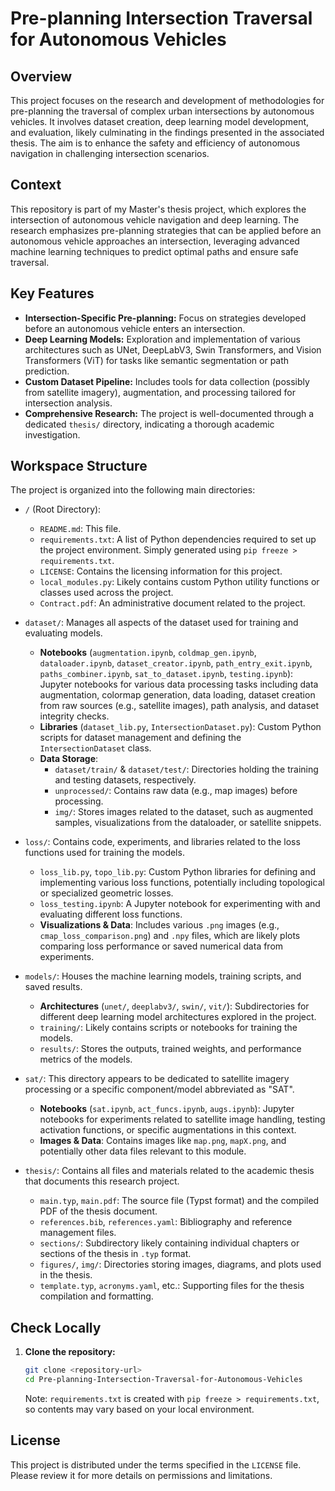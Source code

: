# Pre-planning Intersection Traversal for Autonomous Vehicles

## Overview

This project focuses on the research and development of methodologies for pre-planning the traversal of complex urban intersections by autonomous vehicles. It involves dataset creation, deep learning model development, and evaluation, likely culminating in the findings presented in the associated thesis. The aim is to enhance the safety and efficiency of autonomous navigation in challenging intersection scenarios.

## Context

This repository is part of my Master's thesis project, which explores the intersection of autonomous vehicle navigation and deep learning. The research emphasizes pre-planning strategies that can be applied before an autonomous vehicle approaches an intersection, leveraging advanced machine learning techniques to predict optimal paths and ensure safe traversal.

## Key Features

* **Intersection-Specific Pre-planning:** Focus on strategies developed before an autonomous vehicle enters an intersection.
* **Deep Learning Models:** Exploration and implementation of various architectures such as UNet, DeepLabV3, Swin Transformers, and Vision Transformers (ViT) for tasks like semantic segmentation or path prediction.
* **Custom Dataset Pipeline:** Includes tools for data collection (possibly from satellite imagery), augmentation, and processing tailored for intersection analysis.
* **Comprehensive Research:** The project is well-documented through a dedicated `thesis/` directory, indicating a thorough academic investigation.

## Workspace Structure

The project is organized into the following main directories:

* `/` (Root Directory):
  * `README.md`: This file.
  * `requirements.txt`: A list of Python dependencies required to set up the project environment. Simply generated using `pip freeze > requirements.txt`.
  * `LICENSE`: Contains the licensing information for this project.
  * `local_modules.py`: Likely contains custom Python utility functions or classes used across the project.
  * `Contract.pdf`: An administrative document related to the project.

* `dataset/`: Manages all aspects of the dataset used for training and evaluating models.
  * **Notebooks** (`augmentation.ipynb`, `coldmap_gen.ipynb`, `dataloader.ipynb`, `dataset_creator.ipynb`, `path_entry_exit.ipynb`, `paths_combiner.ipynb`, `sat_to_dataset.ipynb`, `testing.ipynb`): Jupyter notebooks for various data processing tasks including data augmentation, colormap generation, data loading, dataset creation from raw sources (e.g., satellite images), path analysis, and dataset integrity checks.
  * **Libraries** (`dataset_lib.py`, `IntersectionDataset.py`): Custom Python scripts for dataset management and defining the `IntersectionDataset` class.
  * **Data Storage**:
    * `dataset/train/` & `dataset/test/`: Directories holding the training and testing datasets, respectively.
    * `unprocessed/`: Contains raw data (e.g., map images) before processing.
    * `img/`: Stores images related to the dataset, such as augmented samples, visualizations from the dataloader, or satellite snippets.

* `loss/`: Contains code, experiments, and libraries related to the loss functions used for training the models.
  * `loss_lib.py`, `topo_lib.py`: Custom Python libraries for defining and implementing various loss functions, potentially including topological or specialized geometric losses.
  * `loss_testing.ipynb`: A Jupyter notebook for experimenting with and evaluating different loss functions.
  * **Visualizations & Data**: Includes various `.png` images (e.g., `cmap_loss_comparison.png`) and `.npy` files, which are likely plots comparing loss performance or saved numerical data from experiments.

* `models/`: Houses the machine learning models, training scripts, and saved results.
  * **Architectures** (`unet/`, `deeplabv3/`, `swin/`, `vit/`): Subdirectories for different deep learning model architectures explored in the project.
  * `training/`: Likely contains scripts or notebooks for training the models.
  * `results/`: Stores the outputs, trained weights, and performance metrics of the models.

* `sat/`: This directory appears to be dedicated to satellite imagery processing or a specific component/model abbreviated as "SAT".
  * **Notebooks** (`sat.ipynb`, `act_funcs.ipynb`, `augs.ipynb`): Jupyter notebooks for experiments related to satellite image handling, testing activation functions, or specific augmentations in this context.
  * **Images & Data**: Contains images like `map.png`, `mapX.png`, and potentially other data files relevant to this module.

* `thesis/`: Contains all files and materials related to the academic thesis that documents this research project.
  * `main.typ`, `main.pdf`: The source file (Typst format) and the compiled PDF of the thesis document.
  * `references.bib`, `references.yaml`: Bibliography and reference management files.
  * `sections/`: Subdirectory likely containing individual chapters or sections of the thesis in `.typ` format.
  * `figures/`, `img/`: Directories storing images, diagrams, and plots used in the thesis.
  * `template.typ`, `acronyms.yaml`, etc.: Supporting files for the thesis compilation and formatting.

## Check Locally

1.  **Clone the repository:**
    ```bash
    git clone <repository-url>
    cd Pre-planning-Intersection-Traversal-for-Autonomous-Vehicles
    ```
    Note: `requirements.txt` is created with `pip freeze > requirements.txt`, so contents may vary based on your local environment.

## License

This project is distributed under the terms specified in the `LICENSE` file. Please review it for more details on permissions and limitations.

